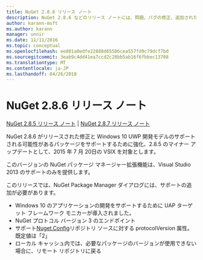 ```yaml
---
title: NuGet 2.8.6 リリース ノート
description: NuGet 2.8.6 などのリリース ノートには、問題、バグの修正、追加された機能、および Dcr が知られています。
author: karann-msft
ms.author: karann
manager: unnir
ms.date: 11/11/2016
ms.topic: conceptual
ms.openlocfilehash: ee801a0edfe22888d65506cea557fd9c79dcf7bd
ms.sourcegitcommit: 3eab9c4dd41ea7ccd2c28bb5ab16f6fbbec13708
ms.translationtype: MT
ms.contentlocale: ja-JP
ms.lasthandoff: 04/26/2018
---
```

# <a name="nuget-286-release-notes"></a>NuGet 2.8.6 リリース ノート

[NuGet 2.8.5 リリース ノート](../release-notes/nuget-2.8.5.md) | [NuGet 2.8.7 リリース ノート](../release-notes/nuget-2.8.7.md)

NuGet 2.8.6 がリリースされた修正と Windows 10 UWP 開発モデルのサポートされる可能性があるパッケージをサポートするために強化、2.8.5 のマイナー アップデートとして、2015 年 7 月 20日の VSIX を対象とします。

このバージョンの NuGet パッケージ マネージャー拡張機能は、Visual Studio 2013 のサポートのみを提供します。

このリリースでは、NuGet Package Manager ダイアログには、サポートの追加が必要があります。

* Windows 10 のアプリケーションの開発をサポートするために UAP ターゲット フレームワーク モニカーが導入されました。
* NuGet プロトコル バージョン 3 のエンドポイント
* サポート[Nuget.Config](../consume-packages/configuring-nuget-behavior.md)リポジトリ ソースに対する protocolVersion 属性。 既定値は「2」
* ローカル キャッシュ内では、必要なパッケージのバージョンが使用できない場合に、リモート リポジトリに戻る